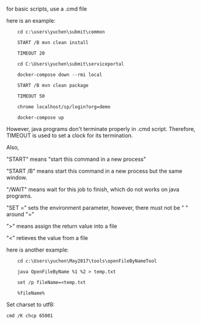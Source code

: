 for basic scripts, use a .cmd file

here is an example:

		cd c:\users\yuchen\submit\common

		START /B mvn clean install

		TIMEOUT 20

		cd C:\Users\yuchen\submit\serviceportal

		docker-compose down --rmi local

		START /B mvn clean package

		TIMEOUT 50

		chrome localhost/sp/login?org=demo

		docker-compose up

However, java programs don't terminate properly in .cmd script. Therefore, TIMEOUT is used to set a clock for its termination. 

Also, 

"START" means "start this command in a new process"

"START /B" means start this command in a new process but the same window.

"/WAIT" means wait for this job to finish, which do not works on java programs.

"SET <key>=<value>" sets the environment parameter, however, there must not be " " around "="

">" means assign the return value into a file

"<" retieves the value from a file

here is another example:

		cd c:\Users\yuchen\May2017\tools\openFileByNameTool

		java OpenFileByName %1 %2 > temp.txt

		set /p fileName=<temp.txt

		%fileName%
		
		
Set charset to utf8:

	cmd /K chcp 65001